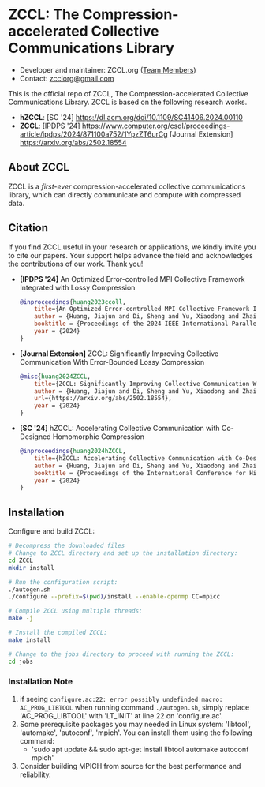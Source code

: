 # ZCCL: The Compression-accelerated Collective Communications Library

* Developer and maintainer: ZCCL.org ([Team Members](https://zccl.org/team/))
* Contact: zcclorg@gmail.com

This is the official repo of ZCCL, The Compression-accelerated Collective Communications Library. ZCCL is based on the following research works.

- **hZCCL**:
[SC '24] https://dl.acm.org/doi/10.1109/SC41406.2024.00110
- **ZCCL**: 
[IPDPS '24] https://www.computer.org/csdl/proceedings-article/ipdps/2024/871100a752/1YpzZT6urCg 
[Journal Extension] https://arxiv.org/abs/2502.18554



## About ZCCL

ZCCL is a *first-ever* compression-accelerated collective communications library, which can directly communicate and compute with compressed data.

## Citation

If you find ZCCL useful in your research or applications, we kindly invite you to cite our papers. Your support helps advance the field and acknowledges the contributions of our work. Thank you!

- **[IPDPS '24]** An Optimized Error-controlled MPI Collective Framework Integrated with Lossy Compression
    ```bibtex
    @inproceedings{huang2023ccoll,
        title={An Optimized Error-controlled MPI Collective Framework Integrated with Lossy Compression},
        author = {Huang, Jiajun and Di, Sheng and Yu, Xiaodong and Zhai, Yujia and Zhang, Zhaorui and Liu, Jinyang and Lu, Xiaoyi and Raffenetti, Ken and Zhou, Hui and Zhao, Kai and Chen, Zizhong and Cappello, Franck and Guo, Yanfei and Thakur, Rajeev},
        booktitle = {Proceedings of the 2024 IEEE International Parallel and Distributed Processing Symposium (IPDPS)},
        year = {2024}
    }
    ```

- **[Journal Extension]** ZCCL: Significantly Improving Collective Communication With Error-Bounded Lossy Compression
    ```bibtex
    @misc{huang2024ZCCL,
        title={ZCCL: Significantly Improving Collective Communication With Error-Bounded Lossy Compression},
        author = {Huang, Jiajun and Di, Sheng and Yu, Xiaodong and Zhai, Yujia and Zhang, Zhaorui and Liu, Jinyang and Lu, Xiaoyi and Raffenetti, Ken and Zhou, Hui and Zhao, Kai and Alharthi, Khalid, and Chen, Zizhong and Cappello, Franck and Guo, Yanfei and Thakur, Rajeev},
        url={https://arxiv.org/abs/2502.18554},
        year = {2024}
    }
    ```

- **[SC '24]** hZCCL: Accelerating Collective Communication with Co-Designed Homomorphic Compression
    ```bibtex
    @inproceedings{huang2024hZCCL,
        title={hZCCL: Accelerating Collective Communication with Co-Designed Homomorphic Compression},
        author = {Huang, Jiajun and Di, Sheng and Yu, Xiaodong and Zhai, Yujia and Zhang, Zhaorui and Liu, Jinyang and Lu, Xiaoyi and Raffenetti, Ken and Zhou, Hui and Zhao, Kai and Chen, Zizhong and Cappello, Franck and Guo, Yanfei and Thakur, Rajeev},
        booktitle = {Proceedings of the International Conference for High Performance Computing, Networking, Storage, and Analysis},
        year = {2024}
    }
    ```

## Installation
Configure and build ZCCL:
```bash
# Decompress the downloaded files
# Change to ZCCL directory and set up the installation directory:
cd ZCCL
mkdir install

# Run the configuration script:
./autogen.sh
./configure --prefix=$(pwd)/install --enable-openmp CC=mpicc

# Compile ZCCL using multiple threads:
make -j

# Install the compiled ZCCL:
make install

# Change to the jobs directory to proceed with running the ZCCL:
cd jobs
```
### Installation Note
1. if seeing `configure.ac:22: error possibly undefinded macro: AC_PROG_LIBTOOL` when running command `./autogen.sh`, simply replace 'AC_PROG_LIBTOOL' with 'LT_INIT' at line 22 on 'configure.ac'.
2. Some prerequisite packages you may needed in Linux system: 'libtool', 'automake', 'autoconf', 'mpich'. You can install them using the following command:
    - 'sudo apt update && sudo apt-get install libtool automake autoconf mpich'
3. Consider building MPICH from source for the best performance and reliability.